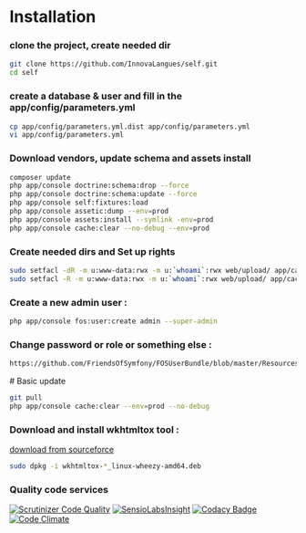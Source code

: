 # Installation

### clone the project, create needed dir
``` bash
git clone https://github.com/InnovaLangues/self.git
cd self
```

### create a database & user and fill in the app/config/parameters.yml
``` bash
cp app/config/parameters.yml.dist app/config/parameters.yml
vi app/config/parameters.yml
```

### Download vendors, update schema and assets install
``` bash
composer update
php app/console doctrine:schema:drop --force
php app/console doctrine:schema:update --force
php app/console self:fixtures:load
php app/console assetic:dump --env=prod
php app/console assets:install --symlink -env=prod
php app/console cache:clear --no-debug --env=prod
```

### Create needed dirs and Set up rights 
``` bash
sudo setfacl -dR -m u:www-data:rwx -m u:`whoami`:rwx web/upload/ app/cache app/logs app/sessions app/data/export app/data/exportPdf app/data/session
sudo setfacl -R -m u:www-data:rwx -m u:`whoami`:rwx web/upload/ app/cache app/logs app/sessions app/data/export app/data/exportPdf app/data/session
```

### Create a new admin user :
``` bash
php app/console fos:user:create admin --super-admin
```

### Change password or role or something else :
``` bash
https://github.com/FriendsOfSymfony/FOSUserBundle/blob/master/Resources/doc/command_line_tools.md
```

# Basic update 
``` bash
git pull
php app/console cache:clear --env=prod --no-debug
```

### Download and install wkhtmltox tool  :
[download from sourceforce](http://downloads.sourceforge.net/project/wkhtmltopdf/0.12.2.1/wkhtmltox-0.12.2.1_linux-wheezy-i386.deb?r=http%3A%2F%2Fsourceforge.net%2Fprojects%2Fwkhtmltopdf%2Ffiles%2Farchive%2F0.12.1%2F&ts=1432210988&use_mirror=netcologne)
``` bash
sudo dpkg -i wkhtmltox-*_linux-wheezy-amd64.deb
```

### Quality code services
[![Scrutinizer Code Quality](https://scrutinizer-ci.com/g/InnovaLangues/self/badges/quality-score.png?b=master)](https://scrutinizer-ci.com/g/InnovaLangues/self/?branch=master)
[![SensioLabsInsight](https://insight.sensiolabs.com/projects/128adf45-d4c4-4397-be56-4e1a279f2a38/mini.png)](https://insight.sensiolabs.com/projects/128adf45-d4c4-4397-be56-4e1a279f2a38)
[![Codacy Badge](https://www.codacy.com/project/badge/8121c45e21754233afcace1e6a998b9c)](https://www.codacy.com/app/arnaudbey_2541/self)
[![Code Climate](https://codeclimate.com/github/InnovaLangues/self/badges/gpa.svg)](https://codeclimate.com/github/InnovaLangues/self)
